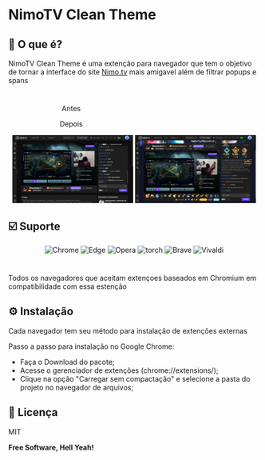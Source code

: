 # NimoTV Clean Theme

## 🤔 O que é?

NimoTV Clean Theme é uma extenção para navegador que tem o objetivo de tornar a interface do site [Nimo.tv](www.nimo.tv) mais amigavel além de filtrar popups e spans

# 

<p align="center">
<p style="width: 50%;" align="center">Antes</p>
<p style="width: 50%;" align="center">Depois</p>
</p>
<p align="center">
<img src="https://raw.githubusercontent.com/DeamonPedro/nimotv_clean_theme/main/after.png" alt="after" width="48%" height="auto"/>
<img src="https://raw.githubusercontent.com/DeamonPedro/nimotv_clean_theme/main/before.png" alt="before" width="48%" height="auto"/>
</p>

## ☑️ Suporte

<p align="center">
<img src="https://logodownload.org/wp-content/uploads/2017/05/google-chrome-logo-2.png" alt="Chrome" width="40" height="40"/>
<img src="https://upload.wikimedia.org/wikipedia/pt/thumb/9/98/Microsoft_Edge_logo_%282019%29.svg/768px-Microsoft_Edge_logo_%282019%29.svg.png" alt="Edge" width="40" height="40"/>
<img src="https://logodownload.org/wp-content/uploads/2017/06/opera-logo-browser.png" alt="Opera" width="40" height="40"/>
<img src="https://i.pinimg.com/originals/32/1a/63/321a63a3e94a76080e2bb19d35305c6c.png" alt="torch" width="40" height="40"/>
<img src="https://img.ibxk.com.br/2016/12/programas/15596708145850506.png" alt="Brave" width="40" height="40"/>
<img src="https://upload.wikimedia.org/wikipedia/commons/thumb/e/e4/Vivaldi_web_browser_logo.svg/1026px-Vivaldi_web_browser_logo.svg.png" alt="Vivaldi" width="40" height="40"/>
</p>

# 

Todos os navegadores que aceitam extençoes baseados em Chromium em compatibilidade com essa estenção

## ⚙️ Instalação

Cada navegador tem seu método para instalação de extenções externas

Passo a passo para instalação no Google Chrome:

- Faça o Download do pacote;
- Acesse o gerenciador de extenções (chrome://extensions/);
- Clique na opção "Carregar sem compactação" e selecione a pasta do projeto no navegador de arquivos;

## 📝 Licença

MIT

**Free Software, Hell Yeah!**